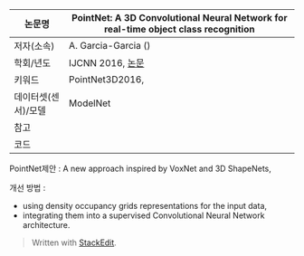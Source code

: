 | 논문명 | PointNet: A 3D Convolutional Neural Network for real-time object class recognition |
| --- | --- |
| 저자\(소속\) |A. Garcia-Garcia \(\) |
| 학회/년도 | IJCNN 2016, [논문](http://ieeexplore.ieee.org/document/7727386/) |
| 키워드 | PointNet3D2016,  |
| 데이터셋(센서)/모델 |ModelNet  |
| 참고 |  |
| 코드 |  |


PointNet제안 : A new approach inspired by VoxNet and 3D ShapeNets, 

개선 방법 :  
- using density occupancy grids representations for the input data,
- integrating them into a supervised Convolutional Neural Network architecture.


> Written with [StackEdit](https://stackedit.io/).
<!--stackedit_data:
eyJoaXN0b3J5IjpbOTYzNTE2NTAxXX0=
-->